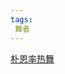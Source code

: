 ```yaml
---
tags:
 舞者
---
```

[朴恩率热舞](https://www.canva.cn/design/DAFTKjqlLjY/3gO_DWfhD_HBManjbTzEDg/watch?utm_content=DAFTKjqlLjY&utm_campaign=designshare&utm_medium=link&utm_source=publishsharelink)
